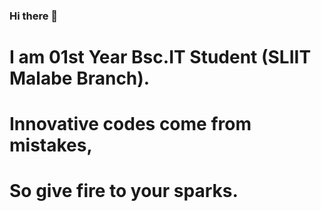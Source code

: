 ### Hi there 👋
# I am 01st Year Bsc.IT Student (SLIIT Malabe Branch).
# Innovative codes come from mistakes,
# So give fire to your sparks.

<!--
**rdarshan927/rdarshan927** is a ✨ _special_ ✨ repository because its `README.md` (this file) appears on your GitHub profile.

Here are some ideas to get you started:

- 🔭 I’m currently working on ...
- 🌱 I’m currently learning ...
- 👯 I’m looking to collaborate on ...
- 🤔 I’m looking for help with ...
- 💬 Ask me about ...
- 📫 How to reach me: ...
- 😄 Pronouns: ...
- ⚡ Fun fact: ...
-->
